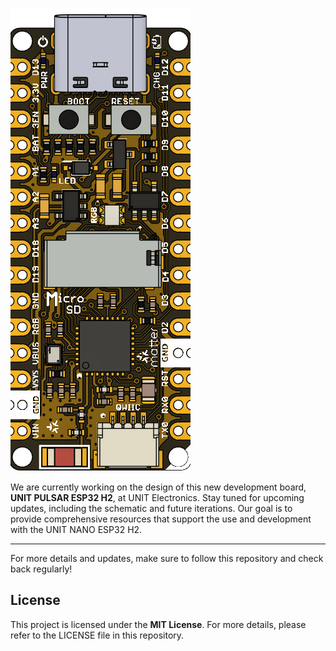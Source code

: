 ![UNIT PULSAR ESP32 H2 Preview](resources/board_preview.png)

We are currently working on the design of this new development board, **UNIT PULSAR ESP32 H2**, at UNIT Electronics. Stay tuned for upcoming updates, including the schematic and future iterations. Our goal is to provide comprehensive resources that support the use and development with the UNIT NANO ESP32 H2.

---

For more details and updates, make sure to follow this repository and check back regularly!

## License

This project is licensed under the **MIT License**. For more details, please refer to the LICENSE file in this repository.

